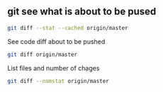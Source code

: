 ## git see what is about to be pused
```bash
git diff --stat --cached origin/master
```

See code diff about to be pushed
```bash
git diff origin/master 
```

List files and number of chages
```bash
git diff --numstat origin/master
```

